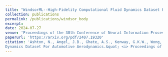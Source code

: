 ```yaml
---
title: "WindsorML--High-Fidelity Computational Fluid Dynamics Dataset For Automotive Aerodynamics"
collection: publications
permalink: /publications/windsor_body
excerpt:
date: 2024-07-27
venue: 'Proceedings of the 38th Conference of Neural Information Processing Systems (NeurIPS), Datasets and Benchmarks Track'
paperurl: 'https://arxiv.org/pdf/2407.19320'
citation: 'Ashton, N., Angel, J.B., Ghate, A.S., Kenway, G.K.W., Wong, M.L., Kiris, C., Walle, A., <b>Maddix, D.C.</b>, Page, G., (2024). &quot;WindsorML: High-Fidelity Computational Fluid
Dynamics Dataset For Automotive Aerodynamics.&quot; <i> Proceedings of the 38th Conference of Neural Information Processing Systems (NeurIPS), Datasets and Benchmarks Track</i>.'
---
```

